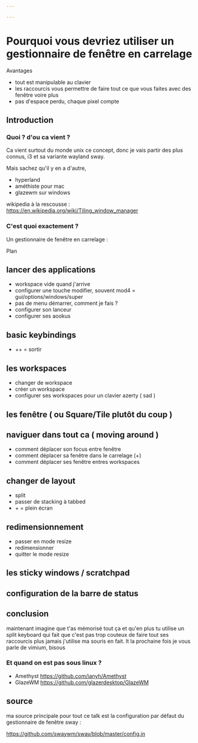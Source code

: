 ```yaml
---

---
```


# Pourquoi vous devriez utiliser un gestionnaire de fenêtre en carrelage

Avantages
- tout est manipulable au clavier
- les raccourcis vous permettre de faire tout ce que vous faites avec des fenêtre voire plus
- pas d'espace perdu, chaque pixel compte

## Introduction

### Quoi ? d'ou ca vient ?

Ca vient surtout du monde unix ce concept, donc je vais partir des plus connus, i3 et sa variante wayland sway.

Mais sachez qu'il y en a d'autre,

- hyperland
- améthiste pour mac
- glazewm sur windows

wikipedia à la rescousse : https://en.wikipedia.org/wiki/Tiling_window_manager 

### C'est quoi exactement ?

Un gestionnaire de fenêtre en carrelage : 


Plan

## lancer des applications 

- workspace vide quand j'arrive
- configurer une touche modifier, souvent mod4 = gui/options/windows/super
- pas de menu démarrer, comment je fais ?
- configurer son lanceur
- configurer ses aookus 

## basic keybindings

- <alt>+<shift>+<E> = sortir

## les workspaces

- changer de workspace
- créer un workspace
- configurer ses workspaces pour un clavier azerty ( sad ) 

## les fenêtre ( ou Square/Tile plutôt du coup )

## naviguer dans tout ca ( moving around )

- comment déplacer son focus entre fenêtre 
- comment déplacer sa fenêtre dans le carrelage (+<shift>)
- comment déplacer ses fenêtre entres workspaces

## changer de layout

- split
- passer de stacking à tabbed
- <mod> + <f> = plein écran

## redimensionnement 

- passer en mode resize
- redimensionner
- quitter le mode resize

## les sticky windows / scratchpad


## configuration de la barre de status


## conclusion

maintenant imagine que t'as mémorisé tout ça
et qu'en plus tu utilise un split keyboard qui fait que c'est pas trop couteux de faire tout ses raccourcis
plus jamais j'utilise ma souris en fait.
lt la prochaine fois je vous parle de vimium, bisous

### Et quand on est pas sous linux ?

- Amethyst https://github.com/ianyh/Amethyst 
- GlazeWM https://github.com/glazerdesktop/GlazeWM

## source

ma source principale pour tout ce talk est la configuration par défaut du gestionnaire de fenêtre sway : 

https://github.com/swaywm/sway/blob/master/config.in
